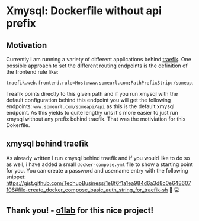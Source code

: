 # Xmysql: Dockerfile without api prefix

## Motivation

Currently I am running a variety of different applications behind [traefik](https://github.com/containous/traefik). One possible approach to set the different routing endpoints is the definition of the frontend rule like:

```shell
traefik.web.frontend.rule=Host:www.someurl.com;PathPrefixStrip:/someapi
```

Treafik points directly to this given path and if you run xmysql with the default configuration behind this endpoint you will get the following endpoints: `www.someurl.com/someapi/api` as this is the default xmysql endpoint. As this yields to quite lengthy urls it's more easier to just run xmysql without any prefix behind traefik. That was the motiviation for this Dokerfile. 

## xmysql behind traefik

As already written I run xmysql behind traefik and if you would like to do so as well, i have added a small `docker-compose.yml` file to show a starting point for you. You can create a password and username entry with the following snippet: https://gist.github.com/TechupBusiness/1e8f6f1a1ea984d6a3d8c0e648607106#file-create_docker_compose_basic_auth_string_for_traefik-sh 🔑 💻

## Thank you! - [o1lab](https://github.com/o1lab) for this nice project! 
